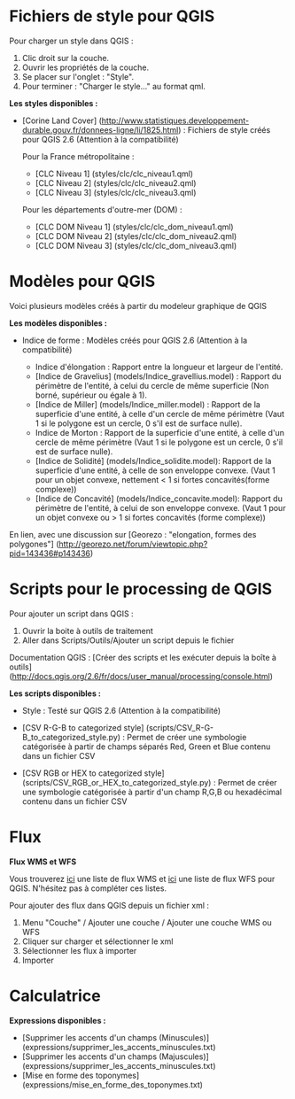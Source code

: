 # Fichiers de style pour QGIS

Pour charger un style dans QGIS :

1. Clic droit sur la couche.
2. Ouvrir les propriétés de la couche.
3. Se placer sur l'onglet : "Style".
4. Pour terminer : "Charger le style..." au format qml.  

**Les styles disponibles :**
- [Corine Land Cover] (http://www.statistiques.developpement-durable.gouv.fr/donnees-ligne/li/1825.html) :
  Fichiers de style créés pour QGIS 2.6 (Attention à la compatibilité)

  Pour la France métropolitaine :
    - [CLC Niveau 1] (styles/clc/clc_niveau1.qml)
    - [CLC Niveau 2] (styles/clc/clc_niveau2.qml)
    - [CLC Niveau 3] (styles/clc/clc_niveau3.qml)

  Pour les départements d'outre-mer (DOM) :
    - [CLC DOM Niveau 1] (styles/clc/clc_dom_niveau1.qml)
    - [CLC DOM Niveau 2] (styles/clc/clc_dom_niveau2.qml)
    - [CLC DOM Niveau 3] (styles/clc/clc_dom_niveau3.qml)

# Modèles pour QGIS

Voici plusieurs modèles créés à partir du modeleur graphique de QGIS

**Les modèles disponibles :**
- Indice de forme : Modèles créés pour QGIS 2.6 (Attention à la compatibilité)

  - Indice d'élongation : Rapport entre la longueur et largeur de l'entité.
  - [Indice de Gravelius] (models/Indice_gravellius.model) : Rapport du périmètre de l'entité, à celui du cercle de même superficie (Non borné, supérieur ou égale à 1).
  - [Indice de Miller] (models/Indice_miller.model) : Rapport de la superficie d'une entité, à celle d'un cercle de même périmètre (Vaut 1 si le polygone est un cercle, 0 s'il est de surface nulle).
  - Indice de Morton : Rapport de la superficie d'une entité, à celle d'un cercle de même périmètre (Vaut 1 si le polygone est un cercle, 0 s'il est de surface nulle).
  - [Indice de Solidité] (models/Indice_solidite.model): Rapport de la superficie d'une entité, à celle de son enveloppe convexe. (Vaut 1 pour un objet convexe, nettement < 1 si fortes concavités(forme complexe))
  - [Indice de Concavité] (models/Indice_concavite.model): Rapport du périmètre de l'entité, à celui de son enveloppe convexe. (Vaut 1 pour un objet convexe ou > 1 si fortes concavités (forme complexe))

En lien, avec une discussion sur [Georezo : "elongation, formes des polygones"] (http://georezo.net/forum/viewtopic.php?pid=143436#p143436)

# Scripts pour le processing de QGIS

Pour ajouter un script dans QGIS :

1. Ouvrir la boite à outils de traitement
2. Aller dans Scripts/Outils/Ajouter un script depuis le fichier

Documentation QGIS : [Créer des scripts et les exécuter depuis la boîte à outils] (http://docs.qgis.org/2.6/fr/docs/user_manual/processing/console.html)

**Les scripts disponibles :**

  - Style : Testé sur QGIS 2.6 (Attention à la compatibilité)

  - [CSV R-G-B to categorized style] (scripts/CSV_R-G-B_to_categorized_style.py) : Permet de créer une symbologie catégorisée à partir de champs séparés Red, Green et Blue contenu dans un fichier CSV
  - [CSV RGB or HEX to categorized style] (scripts/CSV_RGB_or_HEX_to_categorized_style.py) : Permet de créer une symbologie catégorisée à partir d'un champ R,G,B ou hexadécimal contenu dans un fichier CSV

# Flux

**Flux WMS et WFS**

Vous trouverez [ici](flux/QGIS_WMS.xml) une liste de flux WMS et [ici](flux/QGIS_WFS.xml) une liste de flux WFS pour QGIS. N'hésitez pas à compléter ces listes.

Pour ajouter des flux dans QGIS depuis un fichier xml :

  1. Menu "Couche" / Ajouter une couche / Ajouter une couche WMS ou WFS
  2. Cliquer sur charger et sélectionner le xml
  3. Sélectionner les flux à importer
  4. Importer

# Calculatrice

**Expressions disponibles :**

  - [Supprimer les accents d'un champs (Minuscules)] (expressions/supprimer_les_accents_minuscules.txt)
  - [Supprimer les accents d'un champs (Majuscules)] (expressions/supprimer_les_accents_minuscules.txt)
  - [Mise en forme des toponymes] (expressions/mise_en_forme_des_toponymes.txt)
